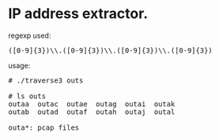 # IP address extractor.

regexp used:

<pre>
([0-9]{3})\\.([0-9]{3})\\.([0-9]{3})\\.([0-9]{3})
</pre>

usage:

<pre>
# ./traverse3 outs 

# ls outs                                              
outaa  outac  outae  outag  outai  outak
outab  outad  outaf  outah  outaj  outal

outa*: pcap files
</pre>